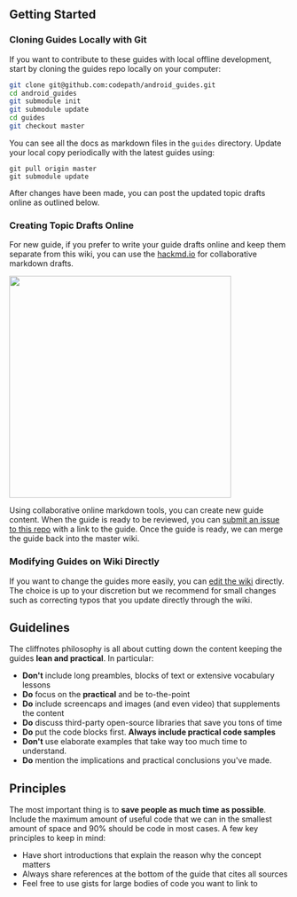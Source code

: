 ## Getting Started

### Cloning Guides Locally with Git

If you want to contribute to these guides with local offline development, start by cloning the guides repo locally on your computer:

```bash
git clone git@github.com:codepath/android_guides.git
cd android_guides
git submodule init
git submodule update
cd guides
git checkout master
```

You can see all the docs as markdown files in the `guides` directory. Update your local copy periodically with the latest guides using:

```
git pull origin master
git submodule update
```

After changes have been made, you can post the updated topic drafts online as outlined below.

### Creating Topic Drafts Online

For new guide, if you prefer to write your guide drafts online and keep them separate from this wiki, you can use the [hackmd.io](https://hackmd.io) for collaborative markdown drafts.

<a href="https://hackmd.io"><img src="http://i.imgur.com/Pg8BycW.png" width="400" /><a/>

Using collaborative online markdown tools, you can create new guide content. When the guide is ready to be reviewed, you can [submit an issue to this repo](https://github.com/codepath/android_guides/issues) with a link to the guide. Once the guide is ready, we can merge the guide back into the master wiki. 

### Modifying Guides on Wiki Directly

If you want to change the guides more easily, you can [edit the wiki](https://github.com/codepath/android_guides/wiki) directly. The choice is up to your discretion but we recommend for small changes such as correcting typos that you update directly through the wiki.

## Guidelines

The cliffnotes philosophy is all about cutting down the content keeping the guides **lean and practical**. In particular:

 * **Don't** include long preambles, blocks of text or extensive vocabulary lessons
 * **Do** focus on the **practical** and be to-the-point
 * **Do** include screencaps and images (and even video) that supplements the content 
 * **Do** discuss third-party open-source libraries that save you tons of time
 * **Do** put the code blocks first. **Always include practical code samples**
 * **Don't** use elaborate examples that take way too much time to understand.
 * **Do** mention the implications and practical conclusions you've made.

## Principles

The most important thing is to **save people as much time as possible**. Include the maximum amount of useful code that we can in the smallest amount of space and 90% should be code in most cases. A few key principles to keep in mind:

 * Have short introductions that explain the reason why the concept matters
 * Always share references at the bottom of the guide that cites all sources
 * Feel free to use gists for large bodies of code you want to link to
